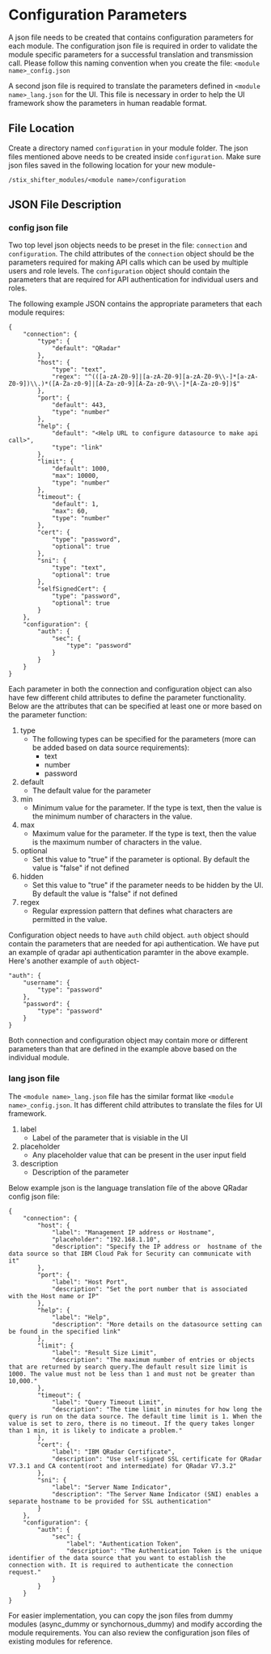 # Configuration Parameters

A json file needs to be created that contains configuration parameters for each module. The configuration json file is required in order to validate the module specific parameters for a successful translation and transmission call. Please follow this naming convention when you create the file: `<module name>_config.json`

A second json file is required to translate the parameters defined in `<module name>_lang.json` for the UI. This file is necessary in order to help the UI framework show the parameters in human readable format.

## File Location

Create a directory named `configuration` in your module folder. The json files mentioned above needs to be created inside `configuration`. Make sure json files saved in the following location for your new module-

```
/stix_shifter_modules/<module name>/configuration
```

## JSON File Description

### config json file

Two top level json objects needs to be preset in the file: `connection` and `configuration`. The child attributes of the `connection` object should be the parameters required for making API calls which can be used by multiple users and role levels. The `configuration` object should contain the parameters that are required for API authentication for individual users and roles. 

The following example JSON contains the appropriate parameters that each module requires:

```
{
    "connection": {
        "type": {
            "default": "QRadar"
        },
        "host": {
            "type": "text",
            "regex": "^(([a-zA-Z0-9]|[a-zA-Z0-9][a-zA-Z0-9\\-]*[a-zA-Z0-9])\\.)*([A-Za-z0-9]|[A-Za-z0-9][A-Za-z0-9\\-]*[A-Za-z0-9])$"
        },
        "port": {
            "default": 443,
            "type": "number"
        },
        "help": {
            "default": "<Help URL to configure datasource to make api call>",
            "type": "link"
        },
        "limit": {
            "default": 1000,
            "max": 10000,
            "type": "number"
        },
        "timeout": {
            "default": 1,
            "max": 60,
            "type": "number"
        },
        "cert": {
            "type": "password",
            "optional": true
        },
        "sni": {
            "type": "text",
            "optional": true
        },
        "selfSignedCert": {
            "type": "password",
            "optional": true
        }
    },
    "configuration": {
        "auth": {
            "sec": {
                "type": "password"
            }
        }
    }
}
```

Each parameter in both the connection and configuration object can also have few different child attributes to define the parameter functionality. Below are the attributes that can be specified at least one or more based on the parameter function:

1. type
    - The following types can be specified for the parameters (more can be added based on data source requirements):
        - text
        - number
        - password
2. default
    - The default value for the parameter
3. min
    - Minimum value for the parameter. If the type is text, then the value is the minimum number of characters in the value.
4. max
    - Maximum value for the parameter. If the type is text, then the value is the maximum number of characters in the value.
5. optional
    - Set this value to "true" if the parameter is optional. By default the value is "false" if not defined
6. hidden
    - Set this value to "true" if the parameter needs to be hidden by the UI. By default the value is "false" if not defined
7. regex
    - Regular expression pattern that defines what characters are permitted in the value.

Configuration object needs to have `auth` child object. `auth` object should contain the parameters that are needed for api authentication. We have put an example of qradar api authentication paramter in the above example. Here's another example of `auth` object-

```
"auth": {
    "username": {
        "type": "password"
    },
    "password": {
        "type": "password"
    }
}
```

Both connection and configuration object may contain more or different parameters than that are defined in the example above based on the individual module. 

### lang json file

The `<module name>_lang.json` file has the similar format like `<module name>_config.json`. It has different child attributes to translate the files for UI framework.

1. label
    - Label of the parameter that is visiable in the UI
2. placeholder
    - Any placeholder value that can be present in the user input field
3. description
    - Description of the parameter

Below example json is the language translation file of the above QRadar config json file:

```
{
    "connection": {
        "host": {
            "label": "Management IP address or Hostname",
            "placeholder": "192.168.1.10",
            "description": "Specify the IP address or  hostname of the data source so that IBM Cloud Pak for Security can communicate with it"
        },
        "port": {
            "label": "Host Port",
            "description": "Set the port number that is associated with the Host name or IP"
        },
        "help": {
            "label": "Help",
            "description": "More details on the datasource setting can be found in the specified link"
        },
        "limit": {
            "label": "Result Size Limit",
            "description": "The maximum number of entries or objects that are returned by search query.The default result size limit is 1000. The value must not be less than 1 and must not be greater than 10,000."
        },
        "timeout": {
            "label": "Query Timeout Limit",
            "description": "The time limit in minutes for how long the query is run on the data source. The default time limit is 1. When the value is set to zero, there is no timeout. If the query takes longer than 1 min, it is likely to indicate a problem."
        },
        "cert": {
            "label": "IBM QRadar Certificate",
            "description": "Use self-signed SSL certificate for QRadar V7.3.1 and CA content(root and intermediate) for QRadar V7.3.2"
        },
        "sni": {
            "label": "Server Name Indicator",
            "description": "The Server Name Indicator (SNI) enables a separate hostname to be provided for SSL authentication"
        }
    },
    "configuration": {
        "auth": {
            "sec": {
                "label": "Authentication Token",
                "description": "The Authentication Token is the unique identifier of the data source that you want to establish the connection with. It is required to authenticate the connection request."
            }
        }
    }
}
```

For easier implementation, you can copy the json files from dummy modules (async_dummy or synchornous_dummy) and modify according the module requirements. You can also review the configuration json files of existing modules for reference. 